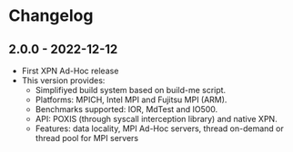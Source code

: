 
# Changelog

## 2.0.0 - 2022-12-12
  * First XPN Ad-Hoc release
  * This version provides:
    * Simplifiyed build system based on build-me script.  
    * Platforms: MPICH, Intel MPI and Fujitsu MPI (ARM).
    * Benchmarks supported: IOR, MdTest and IO500.
    * API: POXIS (through syscall interception library) and native XPN.
    * Features: data locality, MPI Ad-Hoc servers, thread on-demand or thread pool for MPI servers

